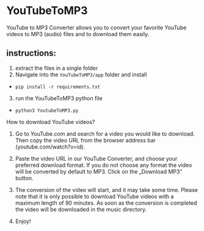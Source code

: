 # YouTubeToMP3


YouTube to MP3 Converter allows you to convert your favorite YouTube videos to MP3 (audio)  files and to download them easily. 

## instructions:

1. extract the files in a single folder
2. Navigate into the ```YouTubeToMP3/app``` folder and install
- ```pip install -r requirements.txt```
3. run the YouTubeToMP3 python file
- ```python3 YoutubeToMP3.py ```


How to download YouTube videos?
1. Go to YouTube.com and search for a video you would like to download. Then copy the video URL from the browser address bar (youtube.com/watch?v=id).

2. Paste the video URL in our YouTube Converter, and choose your preferred download format. If you do not choose any format the video will be converted by default to MP3. Click on the „Download MP3” button.

3. The conversion of the video will start, and it may take some time. Please note that it is only possible to download YouTube videos with a maximum length of 90 minutes. As soon as the conversion is completed the video will be downloaded in the music directory.

4. Enjoy!